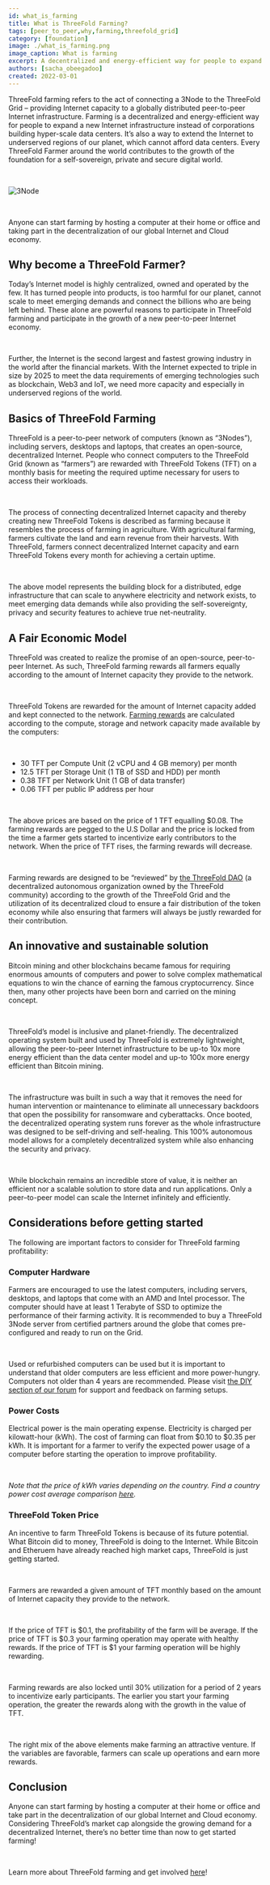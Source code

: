 ```yaml
---
id: what_is_farming
title: What is ThreeFold Farming?
tags: [peer_to_peer,why,farming,threefold_grid]
category: [foundation]
image: ./what_is_farming.png
image_caption: What is farming
excerpt: A decentralized and energy-efficient way for people to expand a new Internet infrastructure.
authors: [sacha_obeegadoo]
created: 2022-03-01
---
```


ThreeFold farming refers to the act of connecting a 3Node to the ThreeFold Grid – providing Internet capacity to a globally distributed peer-to-peer Internet infrastructure. Farming is a decentralized and energy-efficient way for people to expand a new Internet infrastructure instead of corporations building hyper-scale data centers. It’s also a way to extend the Internet to underserved regions of our planet, which cannot afford data centers. Every ThreeFold Farmer around the world contributes to the growth of the foundation for a self-sovereign, private and secure digital world.

<br/>

![3Node](./3node_example.png)

<br/>

Anyone can start farming by hosting a computer at their home or office and taking part in the decentralization of our global Internet and Cloud economy.

## Why become a ThreeFold Farmer?

Today’s Internet model is highly centralized, owned and operated by the few. It has turned people into products, is too harmful for our planet, cannot scale to meet emerging demands and connect the billions who are being left behind. These alone are powerful reasons to participate in ThreeFold farming and participate in the growth of a new peer-to-peer Internet economy.

<br/>

Further, the Internet is the second largest and fastest growing industry in the world after the financial markets. With the Internet expected to triple in size by 2025 to meet the data requirements of emerging technologies such as blockchain, Web3 and IoT, we need more capacity and especially in underserved regions of the world.

## Basics of ThreeFold Farming

ThreeFold is a peer-to-peer network of computers (known as “3Nodes”), including servers, desktops and laptops, that creates an open-source, decentralized Internet. People who connect computers to the ThreeFold Grid (known as “farmers”) are rewarded with ThreeFold Tokens (TFT) on a monthly basis for meeting the required uptime necessary for users to access their workloads.

<br/>

The process of connecting decentralized Internet capacity and thereby creating new ThreeFold Tokens is described as farming because it resembles the process of farming in agriculture. With agricultural farming, farmers cultivate the land and earn revenue from their harvests. With ThreeFold, farmers connect decentralized Internet capacity and earn ThreeFold Tokens every month for achieving a certain uptime.

<br/>

The above model represents the building block for a distributed, edge infrastructure that can scale to anywhere electricity and network exists, to meet emerging data demands while also providing the self-sovereignty, privacy and security features to achieve true net-neutrality.

## A Fair Economic Model

ThreeFold was created to realize the promise of an open-source, peer-to-peer Internet. As such, ThreeFold farming rewards all farmers equally according to the amount of Internet capacity they provide to the network.

<br/>

ThreeFold Tokens are rewarded for the amount of Internet capacity added and kept connected to the network. [Farming rewards](https://library.threefold.me/info/threefold#/tfgrid/farming/threefold__farming_reward) are calculated according to the compute, storage and network capacity made available by the computers:

<br/>

- 30 TFT per Compute Unit (2 vCPU and 4 GB memory) per month
- 12.5 TFT per Storage Unit (1 TB of SSD and HDD) per month
- 0.38 TFT per Network Unit (1 GB of data transfer)
- 0.06 TFT per public IP address per hour 

<br/>

The above prices are based on the price of 1 TFT equalling $0.08. The farming rewards are pegged to the U.S Dollar and the price is locked from the time a farmer gets started to incentivize early contributors to the network. When the price of TFT rises, the farming rewards will decrease.

<br/>

Farming rewards are designed to be “reviewed” by [the ThreeFold DAO](https://library.threefold.me/info/threefold#/decentralization/dao/threefold__tfdao) (a decentralized autonomous organization owned by the ThreeFold community) according to the growth of the ThreeFold Grid and the utilization of its decentralized cloud to ensure a fair distribution of the token economy while also ensuring that farmers will always be justly rewarded for their contribution.

## An innovative and sustainable solution

Bitcoin mining and other blockchains became famous for requiring enormous amounts of computers and power to solve complex mathematical equations to win the chance of earning the famous cryptocurrency. Since then, many other projects have been born and carried on the mining concept.

<br/>

ThreeFold’s model is inclusive and planet-friendly. The decentralized operating system built and used by ThreeFold is extremely lightweight, allowing the peer-to-peer Internet infrastructure to be up-to 10x more energy efficient than the data center model and up-to 100x more energy efficient than Bitcoin mining.

<br/>

The infrastructure was built in such a way that it removes the need for human intervention or maintenance to eliminate all unnecessary backdoors that open the possibility for ransomware and cyberattacks. Once booted, the decentralized operating system runs forever as the whole infrastructure was designed to be self-driving and self-healing. This 100% autonomous model allows for a completely decentralized system while also enhancing the security and privacy.

<br/>

While blockchain remains an incredible store of value, it is neither an efficient nor a scalable solution to store data and run applications. Only a peer–to-peer model can scale the Internet infinitely and efficiently.

## Considerations before getting started

The following are important factors to consider for ThreeFold farming profitability: 

### Computer Hardware

Farmers are encouraged to use the latest computers, including servers, desktops, and laptops that come with an AMD and Intel processor. The computer should have at least 1 Terabyte of SSD to optimize the performance of their farming activity. It is recommended to buy a ThreeFold 3Node server from certified partners around the globe that comes pre-configured and ready to run on the Grid. 

<br/>

Used or refurbished computers can be used but it is important to understand that older computers are less efficient and more power-hungry. Computers not older than 4 years are recommended. Please visit [the DIY section of our forum](https://forum.threefold.io/c/farming/diy-farming/43) for support and feedback on farming setups.

### Power Costs

Electrical power is the  main operating expense. Electricity is charged per kilowatt-hour (kWh). The cost of farming can float from $0.10 to $0.35 per kWh. It is important for a farmer to verify the expected power usage of a computer before starting the operation to improve profitability.

<br/>

*Note that the price of kWh varies depending on the country. Find a country power cost average comparison [here](https://www.electricrate.com/data-center/electricity-prices-by-country/).*

### ThreeFold Token Price

An incentive to farm ThreeFold Tokens is because of its future potential. What Bitcoin did to money, ThreeFold is doing to the Internet. While Bitcoin and Etheruem have already reached high market caps, ThreeFold is just getting started.

<br/>

Farmers are rewarded a given amount of TFT monthly based on the amount of Internet capacity they provide to the network.

<br/>

If the price of TFT is $0.1, the profitability of the farm will be average. If the price of TFT is $0.3  your farming operation may operate with healthy rewards. If the price of TFT is $1 your farming operation will be highly rewarding.

<br/>

Farming rewards are also locked until 30% utilization for a period of 2 years to incentivize early participants. The earlier you start your farming operation, the greater the rewards along with the growth in the value of TFT.

<br/>

The right mix of the above elements make farming an attractive venture. If the variables are favorable, farmers can scale up operations and earn more rewards.

## Conclusion

Anyone can start farming by hosting a computer at their home or office and take part in the decentralization of our global Internet and Cloud economy. Considering ThreeFold’s market cap alongside the growing demand for a decentralized Internet, there’s no better time than now to get started farming!

<br/>

Learn more about ThreeFold farming and get involved [here](https://threefold.io/farm/)!